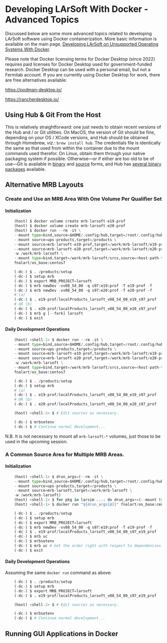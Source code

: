 # Developing LArSoft With Docker - Advanced Topics

Discussed below are some more advanced topics related to developing LArSoft software using Docker containerization. More basic information is available on the main page, [Developing LArSoft on Unsupported Operating Systems With Docker](Developing_LArSoft_on_Unsupported_Operating_Systems_With_Docker).

Please note that Docker licensing terms for Docker Desktop (since 2022) requires paid licenses for Docker Desktop used for government-funded research. Docker Desktop can be used with a personal email, but not a Fermilab account. If you are currently using Docker Desktop for work, there are free alternatives available:

https://podman-desktop.io/

https://rancherdesktop.io/


## Using Hub &amp; Git From the Host

This is relatively straightforward: one just needs to obtain recent versions of the Hub and / or Git utilities. On MacOS, the version of Git should be fine, depending on your OS / XCode versions, and Hub should be obtained through Homebrew, *viz.*: `brew install hub`. The credentials file is identically the same as that used from within the container due to the mount commands used therefor. On Linux, obtain them through your native packaging system if possible. Otherwise—or if either are too old to be of use—Git is available in [binary](https://git-scm.com/downloads) and [source](https://github.com/git/git/releases) forms, and Hub has [several binary packages](https://github.com/github/hub/releases/latest) available.

## Alternative MRB Layouts

### Create and Use an MRB Area With One Volume Per Qualifier Set

#### Initialization

```python
    (host) $ docker volume create mrb-larsoft-e19-prof
    (host) $ docker volume create mrb-larsoft-e20-prof
    (host) $ docker run --rm -it \
    --mount type=bind,source=$HOME/.config/hub,target=/root/.config/hub \
    --mount source=ups-products,target=/products \
    --mount source=mrb-larsoft-e19-prof,target=/work/mrb-larsoft/e19-prof \
    --mount source=mrb-larsoft-e20-prof,target=/work/mrb-larsoft/e20-prof \
    -w /work/mrb-larsoft \
    --mount type=bind,target=/work/mrb-larsoft/srcs,source=<host-path-to-srcs> \
    fnalart/os_base:centos7

    (-dc-) $ . /products/setup
    (-dc-) $ setup mrb
    (-dc-) $ export MRB_PROJECT=larsoft
    (-dc-) $ mrb newDev -vv08_54_00 -q s97:e19:prof -T e19-prof -f
    (-dc-) $ mrb newDev -vv08_54_00 -q s97:e20:prof -T e20-prof -f
    # (a)
    (-dc-) $ . e19-prof/localProducts_larsoft_v08_54_00_e19_s97_prof
    # OR (b)
    (-dc-) $ . e20-prof/localProducts_larsoft_v08_54_00_e20_s97_prof
    (-dc-) $ mrb g [--fork] larsoft
    (-dc-) $ exit
```

#### Daily Development Operations

```python
    (host) <shell-1> $ docker run --rm -it \
    --mount type=bind,source=$HOME/.config/hub,target=/root/.config/hub \
    --mount source=ups-products,target=/products \
    --mount source=mrb-larsoft-e19-prof,target=/work/mrb-larsoft/e19-prof \
    --mount source=mrb-larsoft-e20-prof,target=/work/mrb-larsoft/e20-prof \
    -w /work/mrb-larsoft \
    --mount type=bind,target=/work/mrb-larsoft/srcs,source=<host-path-to-srcs> \
    fnalart/os_base:centos7

    (-dc-) $ . /products/setup
    (-dc-) $ setup mrb
    # (a)
    (-dc-) $ . e19-prof/localProducts_larsoft_v08_54_00_e19_s97_prof
    # OR (b)
    (-dc-) $ . e20-prof/localProducts_larsoft_v08_54_00_e20_s97_prof

    (host) <shell-2> $ # Edit sources as necessary.

    (-dc-) $ mrbsetenv
    (-dc-) $ # Continue normal development...
```

N.B. It is not necessary to mount all `mrb-larsoft-*` volumes, just those to be used in the upcoming session.

### A Common Source Area for Multiple MRB Areas.

#### Initialization

```python
    (host) <shell-1> $ drun_args=(--rm -it \
    --mount type=bind,source=$HOME/.config/hub,target=/root/.config/hub \
    --mount source=ups-products,target=/products \
    --mount source=mrb-larsoft,target=/work/mrb-larsoft \
    -w /work/mrb-larsoft)
    (host) <shell-1> $ for pkg in larsim ...; do drun_args+=(--mount type=bind,target=/work/mrb-larsoft/srcs/$pkg,source=<path-to-srcs>/$pkg); done
    (host) <shell-1> $ docker run "${drun_args[@]}" fnalart/os_base:centos7

    (-dc-) $ . /products/setup
    (-dc-) $ setup mrb
    (-dc-) $ export MRB_PROJECT=larsoft
    (-dc-) $ mrb newDev -vv08_54_00 -q s97:e19:prof -T e19-prof -f
    (-dc-) $ . e19-prof/localProducts_larsoft_v08_54_00_s97_e19_prof
    (-dc-) $ mrb uc
    (-dc-) $ mrbsetenv
    (-dc-) $ mrb uc # Get the order right with respect to dependencies.
    (-dc-) $ exit
```

#### Daily Development Operations

Assuming the same `docker run` command as above:

```python
    (-dc-) $ . /products/setup
    (-dc-) $ setup mrb
    (-dc-) $ export MRB_PROJECT=larsoft
    (-dc-) $ . e19-prof/localProducts_larsoft_v08_54_00_s97_e19_prof

    (host) <shell-2> $ # Edit sources as necessary.

    (-dc-) $ mrbsetenv
    (-dc-) $ # Continue normal development...
```

## Running GUI Applications in Docker
